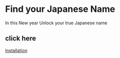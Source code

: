 # Find your Japanese Name 

In this New year Unlock your true Japanese name

## click here
[Installation]("example.com")

